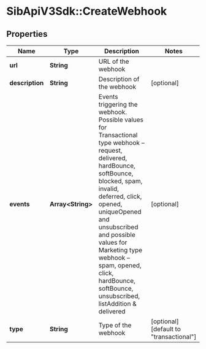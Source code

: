 # SibApiV3Sdk::CreateWebhook

## Properties
Name | Type | Description | Notes
------------ | ------------- | ------------- | -------------
**url** | **String** | URL of the webhook | 
**description** | **String** | Description of the webhook | [optional] 
**events** | **Array&lt;String&gt;** | Events triggering the webhook. Possible values for Transactional type webhook – request, delivered, hardBounce, softBounce, blocked, spam, invalid, deferred, click, opened, uniqueOpened and unsubscribed and possible values for Marketing type webhook – spam, opened, click, hardBounce, softBounce, unsubscribed, listAddition &amp; delivered | [optional] 
**type** | **String** | Type of the webhook | [optional] [default to &quot;transactional&quot;]


